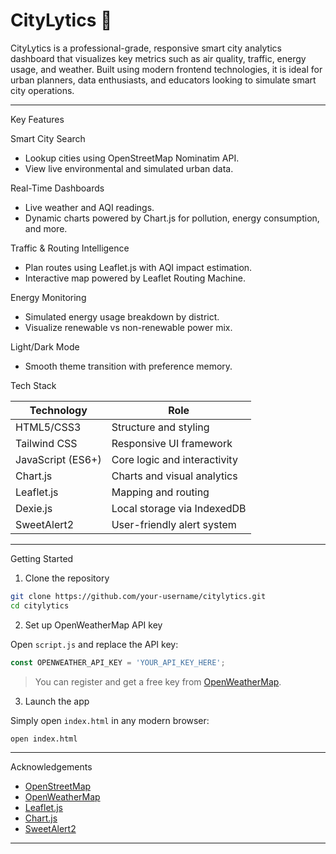 # CityLytics 🌇

CityLytics is a professional-grade, responsive smart city analytics dashboard that visualizes key metrics such as air quality, traffic, energy usage, and weather. Built using modern frontend technologies, it is ideal for urban planners, data enthusiasts, and educators looking to simulate smart city operations.

---

Key Features

 Smart City Search
  - Lookup cities using OpenStreetMap Nominatim API.
  - View live environmental and simulated urban data.

Real-Time Dashboards
  - Live weather and AQI readings.
  - Dynamic charts powered by Chart.js for pollution, energy consumption, and more.

Traffic & Routing Intelligence
  - Plan routes using Leaflet.js with AQI impact estimation.
  - Interactive map powered by Leaflet Routing Machine.

Energy Monitoring
  - Simulated energy usage breakdown by district.
  - Visualize renewable vs non-renewable power mix.

 Light/Dark Mode
  - Smooth theme transition with preference memory.



Tech Stack

| Technology         | Role                         |
|--------------------|------------------------------|
| HTML5/CSS3         | Structure and styling        |
| Tailwind CSS       | Responsive UI framework      |
| JavaScript (ES6+)  | Core logic and interactivity |
| Chart.js           | Charts and visual analytics  |
| Leaflet.js         | Mapping and routing          |
| Dexie.js           | Local storage via IndexedDB  |
| SweetAlert2        | User-friendly alert system   |



---

Getting Started

1. Clone the repository

```bash
git clone https://github.com/your-username/citylytics.git
cd citylytics
```

2. Set up OpenWeatherMap API key

Open `script.js` and replace the API key:

```js
const OPENWEATHER_API_KEY = 'YOUR_API_KEY_HERE';
```

> You can register and get a free key from [OpenWeatherMap](https://openweathermap.org/api).

3. Launch the app

Simply open `index.html` in any modern browser:

```bash
open index.html
```

---

Acknowledgements

- [OpenStreetMap](https://www.openstreetmap.org/)
- [OpenWeatherMap](https://openweathermap.org/)
- [Leaflet.js](https://leafletjs.com/)
- [Chart.js](https://www.chartjs.org/)
- [SweetAlert2](https://sweetalert2.github.io/)

---


